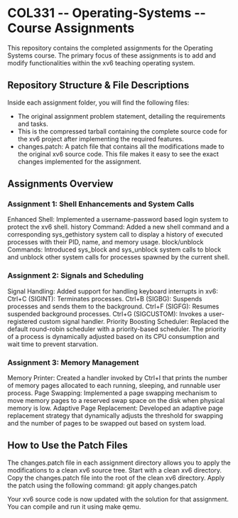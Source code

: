 # COL331 -- Operating-Systems -- Course Assignments
This repository contains the completed assignments for the Operating Systems course. 
The primary focus of these assignments is to add and modify functionalities within the xv6 teaching operating system.

## Repository Structure & File Descriptions
Inside each assignment folder, you will find the following files:
- The original assignment problem statement, detailing the requirements and tasks.
- This is the compressed tarball containing the complete source code for the xv6 project after implementing the required features.
- changes.patch: A patch file that contains all the modifications made to the original xv6 source code. This file makes it easy to see the exact changes implemented for the assignment.


## Assignments Overview

### Assignment 1: Shell Enhancements and System Calls
Enhanced Shell: Implemented a username-password based login system to protect the xv6 shell.
history Command: Added a new shell command and a corresponding sys_gethistory system call to display a history of executed processes with their PID, name, and memory usage.
block/unblock Commands: Introduced sys_block and sys_unblock system calls to block and unblock other system calls for processes spawned by the current shell.

### Assignment 2: Signals and Scheduling
Signal Handling: Added support for handling keyboard interrupts in xv6:
Ctrl+C (SIGINT): Terminates processes.
Ctrl+B (SIGBG): Suspends processes and sends them to the background.
Ctrl+F (SIGFG): Resumes suspended background processes.
Ctrl+G (SIGCUSTOM): Invokes a user-registered custom signal handler.
Priority Boosting Scheduler: Replaced the default round-robin scheduler with a priority-based scheduler. The priority of a process is dynamically adjusted based on its CPU consumption and wait time to prevent starvation.

### Assignment 3: Memory Management
Memory Printer: Created a handler invoked by Ctrl+I that prints the number of memory pages allocated to each running, sleeping, and runnable user process.
Page Swapping: Implemented a page swapping mechanism to move memory pages to a reserved swap space on the disk when physical memory is low.
Adaptive Page Replacement: Developed an adaptive page replacement strategy that dynamically adjusts the threshold for swapping and the number of pages to be swapped out based on system load.

## How to Use the Patch Files
The changes.patch file in each assignment directory allows you to apply the modifications to a clean xv6 source tree.
Start with a clean xv6 directory.
Copy the changes.patch file into the root of the clean xv6 directory.
Apply the patch using the following command:
git apply changes.patch


Your xv6 source code is now updated with the solution for that assignment. You can compile and run it using make qemu.
